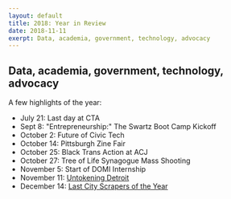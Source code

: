 ```yaml
---
layout: default
title: 2018: Year in Review
date: 2018-11-11
exerpt: Data, academia, government, technology, advocacy
---
```


## Data, academia, government, technology, advocacy

A few highlights of the year:

* July 21: Last day at CTA
* Sept 8: "Entrepreneurship:" The Swartz Boot Camp Kickoff
* October 2: Future of Civic Tech
* October 14: Pittsburgh Zine Fair
* October 25: Black Trans Action at ACJ
* October 27: Tree of Life Synagogue Mass Shooting
* November 5: Start of DOMI Internship
* November 11: [Untokening Detroit](../2018-11-11-Untokening-Detroit.md)
* December 14: [Last City Scrapers of the Year](../2018-12-14-City-Scrapers)
